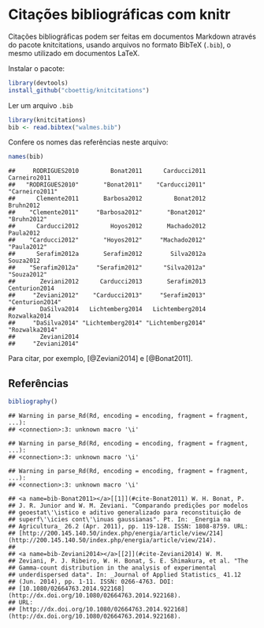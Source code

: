 # Citações bibliográficas com knitr



Citações bibliográficas podem ser feitas em documentos Markdown através
do pacote knitcitations, usando arquivos no formato BibTeX (`.bib`), o
mesmo utilizado em documentos LaTeX.

Instalar o pacote:


```r
library(devtools)
install_github("cboettig/knitcitations")
```

Ler um arquivo `.bib`


```r
library(knitcitations)
bib <- read.bibtex("walmes.bib")
```

Confere os nomes das referências neste arquivo:


```r
names(bib)
```

```
##     RODRIGUES2010         Bonat2011      Carducci2011      Carneiro2011 
##   "RODRIGUES2010"       "Bonat2011"    "Carducci2011"    "Carneiro2011" 
##      Clemente2011       Barbosa2012         Bonat2012         Bruhn2012 
##    "Clemente2011"     "Barbosa2012"       "Bonat2012"       "Bruhn2012" 
##      Carducci2012         Hoyos2012       Machado2012         Paula2012 
##    "Carducci2012"       "Hoyos2012"     "Machado2012"       "Paula2012" 
##      Serafim2012a       Serafim2012        Silva2012a         Souza2012 
##    "Serafim2012a"     "Serafim2012"      "Silva2012a"       "Souza2012" 
##       Zeviani2012      Carducci2013       Serafim2013     Centurion2014 
##     "Zeviani2012"    "Carducci2013"     "Serafim2013"   "Centurion2014" 
##       DaSilva2014   Lichtemberg2014   Lichtemberg2014      Rozwalka2014 
##     "DaSilva2014" "Lichtemberg2014" "Lichtemberg2014"    "Rozwalka2014" 
##       Zeviani2014 
##     "Zeviani2014"
```

Para citar, por exemplo, [@Zeviani2014] e [@Bonat2011].

## Referências


```r
bibliography()
```

```
## Warning in parse_Rd(Rd, encoding = encoding, fragment = fragment, ...):
## <connection>:3: unknown macro '\i'
```

```
## Warning in parse_Rd(Rd, encoding = encoding, fragment = fragment, ...):
## <connection>:3: unknown macro '\i'
```

```
## Warning in parse_Rd(Rd, encoding = encoding, fragment = fragment, ...):
## <connection>:3: unknown macro '\i'
```

```
## <a name=bib-Bonat2011></a>[[1]](#cite-Bonat2011) W. H. Bonat, P.
## J. R. Junior and W. M. Zeviani. "Comparando predições por modelos
## geoestat\'\istico e aditivo generalizado para reconstituição de
## superf\'\icies cont\'\inuas gaussianas". Pt. In: _Energia na
## Agricultura_ 26.2 (Apr. 2011), pp. 119-128. ISSN: 1808-8759. URL:
## [http://200.145.140.50/index.php/energia/article/view/214](http://200.145.140.50/index.php/energia/article/view/214).
## 
## <a name=bib-Zeviani2014></a>[[2]](#cite-Zeviani2014) W. M.
## Zeviani, P. J. Ribeiro, W. H. Bonat, S. E. Shimakura, et al. "The
## Gamma-count distribution in the analysis of experimental
## underdispersed data". In: _Journal of Applied Statistics_ 41.12
## (Jun. 2014), pp. 1-11. ISSN: 0266-4763. DOI:
## [10.1080/02664763.2014.922168](http://dx.doi.org/10.1080/02664763.2014.922168).
## URL:
## [http://dx.doi.org/10.1080/02664763.2014.922168](http://dx.doi.org/10.1080/02664763.2014.922168).
```
